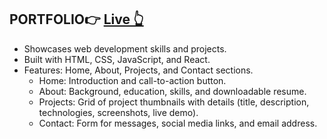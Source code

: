 ## PORTFOLIO👉 [Live 👆](https://sairamdondapatii.github.io/Portfolio/home.html)
- Showcases web development skills and projects.
- Built with HTML, CSS, JavaScript, and React.
- Features: Home, About, Projects, and Contact sections.
  - Home: Introduction and call-to-action button.
  - About: Background, education, skills, and downloadable resume.
  -  Projects: Grid of project thumbnails with details (title, description, technologies, screenshots, live demo).
  -  Contact: Form for messages, social media links, and email address.

